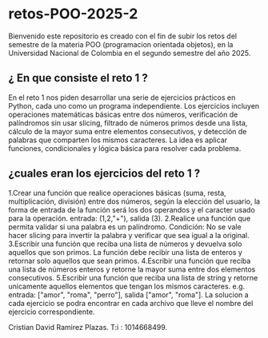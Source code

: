 # retos-POO-2025-2
Bienvenido este repositorio es creado con el fin de subir los retos del semestre de la materia POO (programacion orientada objetos), en la Universidad Nacional de Colombia en el segundo semestre del año 2025.
## ¿ En que consiste el reto 1 ?
En el reto 1 nos piden desarrollar una serie de ejercicios prácticos en Python, cada uno como un programa independiente. Los ejercicios incluyen operaciones matemáticas básicas entre dos números, verificación de palíndromos sin usar slicing, filtrado de números primos desde una lista, cálculo de la mayor suma entre elementos consecutivos, y detección de palabras que comparten los mismos caracteres. La idea es aplicar funciones, condicionales y lógica básica para resolver cada problema.
## ¿cuales eran los ejercicios del reto 1 ?
1.Crear una función que realice operaciones básicas (suma, resta, multiplicación, división) entre dos números, según la elección del usuario, la forma de entrada de la función será los dos operandos y el caracter usado para la operación. entrada: (1,2,"+"), salida (3).
2.Realice una función que permita validar si una palabra es un palíndromo. Condición: No se vale hacer slicing para invertir la palabra y verificar que sea igual a la original.
3.Escribir una función que reciba una lista de números y devuelva solo aquellos que son primos. La función debe recibir una lista de enteros y retornar solo aquellos que sean primos.
4.Escribir una función que reciba una lista de números enteros y retorne la mayor suma entre dos elementos consecutivos.
5.Escribir una función que reciba una lista de string y retorne unicamente aquellos elementos que tengan los mismos caracteres. e.g. entrada: ["amor", "roma", "perro"], salida ["amor", "roma"].
La solucion a cada ejercicio se podra encontrar en cada archivo que lleve el nombre del ejercicio correspondiente.

Cristian David Ramirez Plazas.
T:i : 1014668499.
